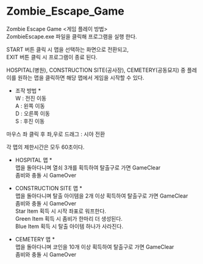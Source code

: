 # Zombie_Escape_Game
Zombie Escape Game
<게임 플레이 방법>   
ZombieEscape.exe 파일을 클릭해 프로그램을 실행 한다.   
   
START 버튼 클릭 시 맵을 선택하는 화면으로 전환되고,   
EXIT 버튼 클릭 시 프로그램이 종료 된다.   
   
HOSPITAL(병원), CONSTRUCTION SITE(공사장), CEMETERY(공동묘지) 중 플레이를 원하는 맵을 클릭하면 해당 맵에서 게임을 시작할 수 있다.   
   
* 조작 방법 *   
 W : 전진 이동   
 A : 왼쪽 이동   
 D : 오른쪽 이동   
 S : 후진 이동   
   
 마우스 좌 클릭 후 좌,우로 드래그 : 시야 전환   
   
각 맵의 제한시간은 모두 60초이다.    
   
* HOSPITAL 맵 *   
 맵을 돌아다니며 열쇠 3개를 획득하여 탈출구로 가면 GameClear    
 좀비와 충돌 시 GameOver   
   
* CONSTRUCTION SITE 맵 *   
 맵을 돌아다니며 탈출 아이템을 2개 이상 획득하여 탈출구로 가면 GameClear   
 좀비와 충돌 시 GameOver   
 Star Item 획득 시 시작 좌표로 워프한다.   
 Green Item 획득 시 좀비가 한마리 더 생성된다.   
 Blue Item 획득 시 탈출 아이템 하나가 사라진다.   

* CEMETERY 맵 *   
 맵을 돌아다니며 코인을 10개 이상 획득하여 탈출구로 가면 GameClear   
 좀비와 충돌 시 GameOver   

